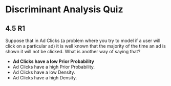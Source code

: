 # Discriminant Analysis Quiz

## 4.5 R1

Suppose that in Ad Clicks (a problem where you try to model if a user will click on a particular ad) it is well known that the majority of the time an ad is shown it will not be clicked. What is another way of saying that?

- **Ad Clicks have a low Prior Probability**
- Ad Clicks have a high Prior Probability.
- Ad Clicks have a low Density.
- Ad Clicks have a high Density.